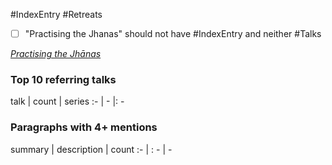 #IndexEntry #Retreats
- [ ] "Practising the Jhanas" should not have #IndexEntry and neither #Talks

[_Practising the Jhānas_](https://dharmaseed.org/retreats/4496/)
### Top 10 referring talks
talk | count | series
:- | - |: -

### Paragraphs with 4+ mentions
summary | description | count
:- | : - | -

